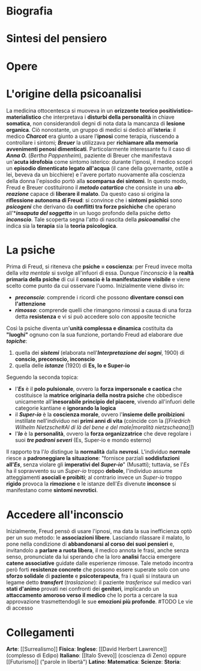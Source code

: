 # Biografia
# Sintesi del pensiero
# Opere
# L'origine della psicoanalisi
La medicina ottocentesca si muoveva in un **orizzonte teorico positivistico-materialistico** che interpretava i **disturbi della personalità** in chiave **somatica**, non considerandoli degni di nota data la mancanza di **lesione organica**. Ciò nonostante, un gruppo di medici si dedicò all'**isteria**: il medico ***Charcot*** era giunto a usare l'**ipnosi** come terapia, riuscendo a controllare i sintomi; ***Breuer*** la utilizzava per **richiamare alla memoria avvenimenti penosi dimenticati**.
Particolarmente interessante fu il caso di ***Anna O.*** (*Bertha Pappenheim*), paziente di Breuer che manifestava un'**acuta idrofobia** come sintomo isterico: durante l'ipnosi, il medico scoprì un **episodio dimenticato legato all'acqua** (il cane della governante, ostile a lei, beveva da un bicchiere) e l'avere portato nuovamente alla coscienza della donna l'episodio portò alla **scomparsa dei sintomi**. In questo modo, Freud e Breuer costituirono il ***metodo catartico*** che consiste in una ***ab-reazione*** capace di **liberare il malato**.
Da questo caso si origina la **riflessione autonoma di Freud**: si convince che i **sintomi psichici** sono ***psicogeni*** che derivano da **conflitti tra forze psichiche** che operano all'****insaputa del soggetto*** in un luogo profondo della psiche detto ***inconscio***. Tale scoperta segna l'atto di nascita della ***psicoanalisi*** che indica sia la **terapia** sia la **teoria psicologica**.
# La psiche
Prima di Freud, si riteneva che **psiche = coscienza**: per Freud invece molta della *vita mentale* si svolge all'infuori di essa. Dunque l'*inconscio* è la **realtà primaria della psiche** di cui il **conscio è la manifestazione visibile** e viene scelto come punto da cui osservare l'uomo. Inizialmente viene diviso in:
- ***preconscio***: comprende i ricordi che possono **diventare consci con l'attenzione**
- ***rimosso***: comprende quelli che rimangono rimossi a causa di una forza detta **resistenza** e vi si può accedere solo con apposite tecniche

Così la psiche diventa un'**unità complessa e dinamica** costituita da **"luoghi"** ognuno con la sua funzione, portando Freud ad elaborare due ***topiche***:
1) quella dei ***sistemi*** (elaborata nell'***Interpretazione dei sogni***, 1900) di **conscio, preconscio, inconscio**
2) quella delle ***istanze*** (1920) di **Es, Io e Super-io**

Seguendo la seconda topica:
- l'***Es*** è il **polo pulsionale**, ovvero la **forza impersonale e caotica** che costituisce la **matrice originaria della nostra psiche** che obbedisce unicamente all'**inesorabile principio del piacere**, vivendo all'infuori delle categorie kantiane e **ignorando la logica**
- il ***Super-io*** è la **coscienza morale**, ovvero l'**insieme delle proibizioni** instillate nell'individuo nei **primi anni di vita** (coincide con la *[[Friedrich Wilhelm Nietzsche#*Al di là del bene e del male*|moralità nietzscheana]]*)
- l'***Io*** è la **personalità**, ovvero la **forza organizzatrice** che deve regolare i suoi ***tre padroni severi*** (Es, Super-io e mondo esterno)

Il rapporto tra l'*Io* distingue la **normalità** dalla **nevrosi**. L'individuo **normale** riesce a **padroneggiare la situazione**: "fornisce parziali **soddisfazioni all'*Es***, senza violare gli **imperativi del *Super-io***" (Musatti); tuttavia, se l'*Es* ha il sopravvento su un *Super-io* troppo **debole**, l'individuo assume atteggiamenti **asociali e proibiti**; al contrario invece un *Super-io* troppo **rigido** provoca la **rimozione** e le istanze dell'*Es* divenute **inconsce** si manifestano come **sintomi nevrotici**.
# Accedere all'inconscio
Inizialmente, Freud pensò di usare l'ipnosi, ma data la sua inefficienza optò per un suo metodo: le **associazioni libere**. Lasciando rilassare il malato, lo pone nella condizione di **abbandonarsi al corso dei suoi pensieri** e, invitandolo a **parlare a ruota libera**, il medico annota le frasi, anche senza senso, pronunciate da lui sperando che la loro **analisi** faccia emergere **catene associative** guidate dalle esperienze rimosse. Tale metodo incontra però forti **resistenze concrete** che possono essere superate solo con uno **sforzo solidale** di **paziente** e **psicoterapeuta**, fra i quali si instaura un legame detto ***transfert*** (*traslazione*): il paziente *trasferisce* sul medico vari **stati d'animo** provati nei confronti dei **genitori**, implicando un **attaccamento amoroso verso il medico** che lo porta a cercare la sua approvazione trasmettendogli le sue **emozioni più profonde**.
#TODO Le vie di accesso
# Collegamenti
**Arte**: [[Surrealismo]]
**Fisica**:
**Inglese**: [[David Herbert Lawrence]] (complesso di Edipo)
**Italiano**: [[Italo Svevo]] (coscienza di Zeno) oppure [[Futurismo]] ("parole in libertà")
**Latino**:
**Matematica**:
**Scienze**:
**Storia**: 
